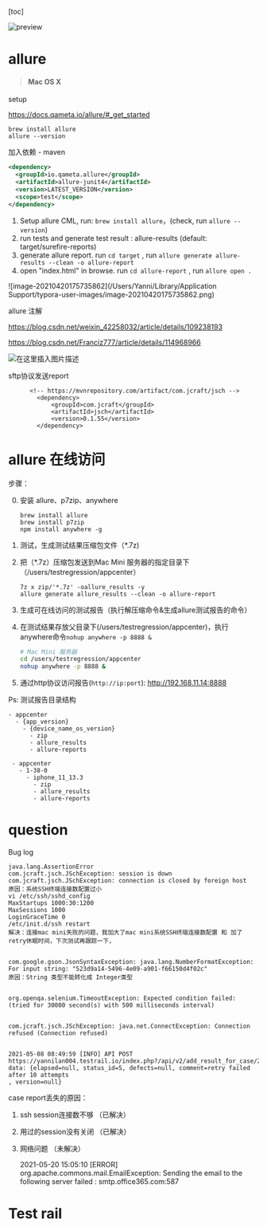 [toc]

![preview](https://pic1.zhimg.com/v2-d3c8e39bc92674933834eaba7f9c4bb1_r.jpg?source=1940ef5c)



# allure 

>#### Mac OS X

setup

https://docs.qameta.io/allure/#_get_started

```
brew install allure
allure --version
```



加入依赖 - maven

```xml
<dependency>
  <groupId>io.qameta.allure</groupId>
  <artifactId>allure-junit4</artifactId>
  <version>LATEST_VERSION</version>
  <scope>test</scope>
</dependency>
```



1. Setup allure CML, run: `brew install allure`，(check, run `allure --version`)
2. run tests and generate test result : allure-results (default: target/surefire-reports)
3. generate allure report. run `cd target` , run `allure generate allure-results --clean -o allure-report`
4. open "index.html" in browse. run  `cd allure-report` , run  `allure open .`

![image-20210420175735862](/Users/Yanni/Library/Application Support/typora-user-images/image-20210420175735862.png)





allure 注解

https://blog.csdn.net/weixin_42258032/article/details/109238193

https://blog.csdn.net/Franciz777/article/details/114968966

![在这里插入图片描述](https://img-blog.csdnimg.cn/20201023144914525.png?x-oss-process=image/watermark,type_ZmFuZ3poZW5naGVpdGk,shadow_10,text_aHR0cHM6Ly9ibG9nLmNzZG4ubmV0L3dlaXhpbl80MjI1ODAzMg==,size_16,color_FFFFFF,t_70#pic_center)





sftp协议发送report

```
      <!-- https://mvnrepository.com/artifact/com.jcraft/jsch -->
        <dependency>
            <groupId>com.jcraft</groupId>
            <artifactId>jsch</artifactId>
            <version>0.1.55</version>
        </dependency>
```





# allure 在线访问



 步骤：

0. 安装 allure、p7zip、anywhere

   ```
   brew install allure
   brew install p7zip
   npm install anywhere -g
   ```

1. 测试，生成测试结果压缩包文件（*.7z)

2. 把（*.7z）压缩包发送到Mac Mini 服务器的指定目录下（/users/testregression/appcenter）

   ```
   7z x zip/'*.7z' -oallure_results -y 
   allure generate allure_results --clean -o allure-report
   ```

   

3. 生成可在线访问的测试报告（执行解压缩命令&生成allure测试报告的命令）

4. 在测试结果存放父目录下(/users/testregression/appcenter)，执行anywhere命令`nohup anywhere -p 8888 &`

   ```sh
   # Mac Mini 服务器
   cd /users/testregression/appcenter
   nohup anywhere -p 8888 &
   ```

5. 通过http协议访问报告(`http://ip:port`): http://192.168.11.14:8888

   

Ps: 测试报告目录结构

    - appcenter
      - {app_version}
        - {device_name_os_version}
          - zip
          - allure_results
          - allure-reports 
         
     - appcenter
       - 1-38-0
         - iphone_11_13.3
           - zip
           - allure_results
           - allure-reports 



# question

Bug log

```
java.lang.AssertionError
com.jcraft.jsch.JSchException: session is down
com.jcraft.jsch.JSchException: connection is closed by foreign host
原因：系统SSH终端连接数配置过小
vi /etc/ssh/sshd_config
MaxStartups 1000:30:1200
MaxSessions 1000
LoginGraceTime 0
/etc/init.d/ssh restart
解决：连接mac mini失败的问题，我加大了mac mini系统SSH终端连接数配置 和 加了retry休眠时间，下次测试再跟踪一下，


com.google.gson.JsonSyntaxException: java.lang.NumberFormatException: For input string: "523d9a14-5496-4e09-a901-f66150d4f02c"
原因：String 类型不能转化成 Integer类型


org.openqa.selenium.TimeoutException: Expected condition failed: (tried for 30000 second(s) with 500 milliseconds interval)


com.jcraft.jsch.JSchException: java.net.ConnectException: Connection refused (Connection refused)


2021-05-08 08:49:59 [INFO] API POST https://yannilan004.testrail.io/index.php?/api/v2/add_result_for_case/24/22, data: {elapsed=null, status_id=5, defects=null, comment=retry failed after 10 attempts
, version=null}
```





case report丢失的原因：

1. ssh session连接数不够 （已解决）

2. 用过的session没有关闭 （已解决）

3. 网络问题 （未解决）

   

   2021-05-20 15:05:10 [ERROR] org.apache.commons.mail.EmailException: Sending the email to the following server failed : smtp.office365.com:587

   

#  Test rail





